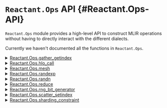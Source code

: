 


# `Reactant.Ops` API {#Reactant.Ops-API}

`Reactant.Ops` module provides a high-level API to construct MLIR operations without having to directly interact with the different dialects.

Currently we haven&#39;t documented all the functions in `Reactant.Ops`.
<details class='jldocstring custom-block' >
<summary><a id='Reactant.Ops.gather_getindex-Union{Tuple{N}, Tuple{T}, Tuple{Reactant.TracedRArray{T, N}, Reactant.TracedRArray{Int64, 2}}} where {T, N}' href='#Reactant.Ops.gather_getindex-Union{Tuple{N}, Tuple{T}, Tuple{Reactant.TracedRArray{T, N}, Reactant.TracedRArray{Int64, 2}}} where {T, N}'><span class="jlbinding">Reactant.Ops.gather_getindex</span></a> <Badge type="info" class="jlObjectType jlMethod" text="Method" /></summary>



```julia
gather_getindex(src, gather_indices)
```


Uses [`MLIR.Dialects.stablehlo.gather`](/api/dialects/stablehlo#Reactant.MLIR.Dialects.stablehlo.gather-Tuple{Reactant.MLIR.IR.Value,%20Reactant.MLIR.IR.Value}) to get the values of `src` at the indices specified by `gather_indices`. If the indices are contiguous it is recommended to directly use [`MLIR.Dialects.stablehlo.dynamic_slice`](/api/dialects/stablehlo#Reactant.MLIR.Dialects.stablehlo.dynamic_slice-Tuple{Reactant.MLIR.IR.Value,%20Vector{Reactant.MLIR.IR.Value}}) instead.


<Badge type="info" class="source-link" text="source"><a href="https://github.com/EnzymeAD/Reactant.jl/blob/c1a1e1dc3b6985fead24f05e7d04139ed0a37df0/src/Ops.jl#L1791-L1797" target="_blank" rel="noreferrer">source</a></Badge>

</details>

<details class='jldocstring custom-block' >
<summary><a id='Reactant.Ops.hlo_call-Tuple{Any, Vararg{Any}}' href='#Reactant.Ops.hlo_call-Tuple{Any, Vararg{Any}}'><span class="jlbinding">Reactant.Ops.hlo_call</span></a> <Badge type="info" class="jlObjectType jlMethod" text="Method" /></summary>



```julia
Ops.hlo_call(mlir_code::String, args::Vararg{AnyTracedRArray}...; func_name::String="main") -> NTuple{N, AnyTracedRArray}
```


Given a MLIR module given as a string, calls the function identified by the `func_name` keyword parameter (default &quot;main&quot;) with the provided arguments and return a tuple for each result of the call.

```julia
julia> Reactant.@jit(
          Ops.hlo_call(
              """
              module {
                func.func @main(%arg0: tensor<3xf32>, %arg1: tensor<3xf32>) -> tensor<3xf32> {
                  %0 = stablehlo.add %arg0, %arg1 : tensor<3xf32>
                  return %0 : tensor<3xf32>
                }
              }
              """,
              Reactant.to_rarray(Float32[1, 2, 3]),
              Reactant.to_rarray(Float32[1, 2, 3]),
          )
       )
(ConcretePJRTArray{Float32, 1}(Float32[2.0, 4.0, 6.0]),)
```



<Badge type="info" class="source-link" text="source"><a href="https://github.com/EnzymeAD/Reactant.jl/blob/c1a1e1dc3b6985fead24f05e7d04139ed0a37df0/src/Ops.jl#L1582-L1605" target="_blank" rel="noreferrer">source</a></Badge>

</details>

<details class='jldocstring custom-block' >
<summary><a id='Reactant.Ops.mesh-Tuple{Reactant.Sharding.Mesh}' href='#Reactant.Ops.mesh-Tuple{Reactant.Sharding.Mesh}'><span class="jlbinding">Reactant.Ops.mesh</span></a> <Badge type="info" class="jlObjectType jlMethod" text="Method" /></summary>



```julia
mesh(
    mesh::Reactant.Sharding.Mesh; mod::MLIR.IR.Module=MLIR.IR.mmodule(),
    sym_name::String="mesh",
    location=mlir_stacktrace("mesh", @__FILE__, @__LINE__)
)
mesh(
    mesh_axes::Vector{<:Pair{<:Union{String,Symbol},Int64}},
    logical_device_ids::Vector{Int64};
    sym_name::String="mesh",
    mod::MLIR.IR.Module=MLIR.IR.mmodule(),
    location=mlir_stacktrace("mesh", @__FILE__, @__LINE__)
)
```


Produces a [`Reactant.MLIR.Dialects.sdy.mesh`](/api/dialects/shardy#Reactant.MLIR.Dialects.sdy.mesh-Tuple{}) operation with the given `mesh` and `logical_device_ids`.

Based on the provided `sym_name``, we generate a unique name for the mesh in the module's`SymbolTable`. Note that users shouldn't use this sym_name directly, instead they should use the returned`sym_name` to refer to the mesh in the module.

::: warning Warning

The `logical_device_ids` argument are the logical device ids, not the physical device ids. For example, if the physical device ids are `[2, 4, 123, 293]`, the corresponding logical device ids are `[0, 1, 2, 3]`.

:::

**Returned Value**

We return a NamedTuple with the following fields:
- `sym_name`: The unique name of the mesh in the module&#39;s `SymbolTable`.
  
- `mesh_attr`: `sdy::mlir::MeshAttr` representing the mesh.
  
- `mesh_op`: The `sdy.mesh` operation.
  


<Badge type="info" class="source-link" text="source"><a href="https://github.com/EnzymeAD/Reactant.jl/blob/c1a1e1dc3b6985fead24f05e7d04139ed0a37df0/src/Ops.jl#L2467-L2501" target="_blank" rel="noreferrer">source</a></Badge>

</details>

<details class='jldocstring custom-block' >
<summary><a id='Reactant.Ops.randexp-Union{Tuple{T}, Tuple{Type{T}, Reactant.TracedRArray{UInt64, 1}, Any}} where T' href='#Reactant.Ops.randexp-Union{Tuple{T}, Tuple{Type{T}, Reactant.TracedRArray{UInt64, 1}, Any}} where T'><span class="jlbinding">Reactant.Ops.randexp</span></a> <Badge type="info" class="jlObjectType jlMethod" text="Method" /></summary>



```julia
randexp(
    ::Type{T},
    seed::TracedRArray{UInt64,1},
    shape;
    algorithm::String="DEFAULT",
    location=mlir_stacktrace("rand", @__FILE__, @__LINE__),
)
```


Generate a random array of type `T` with the given shape and seed from an exponential distribution with rate 1. Returns a NamedTuple with the following fields:
- `output_state`: The state of the random number generator after the operation.
  
- `output`: The generated array.
  

**Arguments**
- `T`: The type of the generated array.
  
- `seed`: The seed for the random number generator.
  
- `shape`: The shape of the generated array.
  
- `algorithm`: The algorithm to use for generating the random numbers. Defaults to &quot;DEFAULT&quot;. Other options include &quot;PHILOX&quot; and &quot;THREE_FRY&quot;.
  


<Badge type="info" class="source-link" text="source"><a href="https://github.com/EnzymeAD/Reactant.jl/blob/c1a1e1dc3b6985fead24f05e7d04139ed0a37df0/src/Ops.jl#L1440-L1462" target="_blank" rel="noreferrer">source</a></Badge>

</details>

<details class='jldocstring custom-block' >
<summary><a id='Reactant.Ops.randn-Union{Tuple{T}, Tuple{Type{T}, Reactant.TracedRArray{UInt64, 1}, Any}} where T' href='#Reactant.Ops.randn-Union{Tuple{T}, Tuple{Type{T}, Reactant.TracedRArray{UInt64, 1}, Any}} where T'><span class="jlbinding">Reactant.Ops.randn</span></a> <Badge type="info" class="jlObjectType jlMethod" text="Method" /></summary>



```julia
randn(
    ::Type{T},
    seed::TracedRArray{UInt64,1},
    shape;
    algorithm::String="DEFAULT",
    location=mlir_stacktrace("rand", @__FILE__, @__LINE__),
)
```


Generate a random array of type `T` with the given shape and seed from a standard normal distribution of mean 0 and standard deviation 1. Returns a NamedTuple with the following fields:
- `output_state`: The state of the random number generator after the operation.
  
- `output`: The generated array.
  

**Arguments**
- `T`: The type of the generated array.
  
- `seed`: The seed for the random number generator.
  
- `shape`: The shape of the generated array.
  
- `algorithm`: The algorithm to use for generating the random numbers. Defaults to &quot;DEFAULT&quot;. Other options include &quot;PHILOX&quot; and &quot;THREE_FRY&quot;.
  


<Badge type="info" class="source-link" text="source"><a href="https://github.com/EnzymeAD/Reactant.jl/blob/c1a1e1dc3b6985fead24f05e7d04139ed0a37df0/src/Ops.jl#L1397-L1420" target="_blank" rel="noreferrer">source</a></Badge>

</details>

<details class='jldocstring custom-block' >
<summary><a id='Reactant.Ops.reduce-Union{Tuple{T}, Tuple{Reactant.TracedRArray{T}, Reactant.TracedRNumber{T}, Vector{Int64}, Function}, Tuple{Reactant.TracedRArray{T}, Reactant.TracedRNumber{T}, Vector{Int64}, Function, Any}} where T' href='#Reactant.Ops.reduce-Union{Tuple{T}, Tuple{Reactant.TracedRArray{T}, Reactant.TracedRNumber{T}, Vector{Int64}, Function}, Tuple{Reactant.TracedRArray{T}, Reactant.TracedRNumber{T}, Vector{Int64}, Function, Any}} where T'><span class="jlbinding">Reactant.Ops.reduce</span></a> <Badge type="info" class="jlObjectType jlMethod" text="Method" /></summary>



```julia
reduce(
    x::TracedRArray{T},
    init_values::TracedRNumber{T},
    dimensions::Vector{Int},
    fn::Function,
    location=mlir_stacktrace("rand", @__FILE__, @__LINE__),
)
```


Applies a reduction function `fn` along the specified `dimensions` of input `x`, starting from `init_values`.

**Arguments**
- `x`: The input array.
  
- `init_values`: The initial value.
  
- `dimensions`: The dimensions to reduce along.
  
- `fn`: A binary operator.
  

::: warning Warning

This reduction operation follows StableHLO semantics. The key difference between this operation and Julia&#39;s built-in `reduce` is explained below:
- The function `fn` and the initial value `init_values` must form a **monoid**, meaning:
  - `fn` must be an **associative** binary operation.
    
  - `init_values` must be the **identity element** associated with `fn`.
    
  
- This constraint ensures consistent results across all implementations.
  

If `init_values` is not the identity element of `fn`, the results may vary between CPU and GPU executions. For example:

```julia
A = [1 3; 2 4;;; 5 7; 6 8;;; 9 11; 10 12]
init_values = 2
dimensions = [1, 3]
```

- **CPU version &amp; Julia&#39;s `reduce`**:
  - Reduce along dimension 1 → `[(15) (21); (18) (24)]`
    
  - Reduce along dimension 3 → `[(33 + 2)  (45 + 2)]` → `[35 47]`
    
  
- **GPU version**:
  - Reduce along dimension 1 → `[(15 + 2) (21 + 2); (18 + 2) (24 + 2)]`
    
  - Reduce along dimension 3 → `[37 49]`
    
  

:::


<Badge type="info" class="source-link" text="source"><a href="https://github.com/EnzymeAD/Reactant.jl/blob/c1a1e1dc3b6985fead24f05e7d04139ed0a37df0/src/Ops.jl#L2620-L2661" target="_blank" rel="noreferrer">source</a></Badge>

</details>

<details class='jldocstring custom-block' >
<summary><a id='Reactant.Ops.rng_bit_generator-Union{Tuple{T}, Tuple{Type{T}, Reactant.TracedRArray{UInt64, 1}, Any}} where T<:Integer' href='#Reactant.Ops.rng_bit_generator-Union{Tuple{T}, Tuple{Type{T}, Reactant.TracedRArray{UInt64, 1}, Any}} where T<:Integer'><span class="jlbinding">Reactant.Ops.rng_bit_generator</span></a> <Badge type="info" class="jlObjectType jlMethod" text="Method" /></summary>



```julia
rng_bit_generator(
    ::Type{T},
    seed::TracedRArray{UInt64,1},
    shape;
    algorithm::String="DEFAULT",
    location=mlir_stacktrace("rand", @__FILE__, @__LINE__),
)
```


Generate a random array of type `T` with the given shape and seed from a uniform random distribution between 0 and 1 (for floating point types). Returns a NamedTuple with the following fields:
- `output_state`: The state of the random number generator after the operation.
  
- `output`: The generated array.
  

**Arguments**
- `T`: The type of the generated array.
  
- `seed`: The seed for the random number generator.
  
- `shape`: The shape of the generated array.
  
- `algorithm`: The algorithm to use for generating the random numbers. Defaults to &quot;DEFAULT&quot;. Other options include &quot;PHILOX&quot; and &quot;THREE_FRY&quot;.
  


<Badge type="info" class="source-link" text="source"><a href="https://github.com/EnzymeAD/Reactant.jl/blob/c1a1e1dc3b6985fead24f05e7d04139ed0a37df0/src/Ops.jl#L1320-L1343" target="_blank" rel="noreferrer">source</a></Badge>

</details>

<details class='jldocstring custom-block' >
<summary><a id='Reactant.Ops.scatter_setindex-Union{Tuple{T2}, Tuple{N}, Tuple{T}, Tuple{Reactant.TracedRArray{T, N}, Reactant.TracedRArray{Int64, 2}, Reactant.TracedRArray{T2, 1}}} where {T, N, T2}' href='#Reactant.Ops.scatter_setindex-Union{Tuple{T2}, Tuple{N}, Tuple{T}, Tuple{Reactant.TracedRArray{T, N}, Reactant.TracedRArray{Int64, 2}, Reactant.TracedRArray{T2, 1}}} where {T, N, T2}'><span class="jlbinding">Reactant.Ops.scatter_setindex</span></a> <Badge type="info" class="jlObjectType jlMethod" text="Method" /></summary>



```julia
scatter_setindex(dest, scatter_indices, updates)
```


Uses [`MLIR.Dialects.stablehlo.scatter`](/api/dialects/stablehlo#Reactant.MLIR.Dialects.stablehlo.scatter-Tuple{Vector{Reactant.MLIR.IR.Value},%20Reactant.MLIR.IR.Value,%20Vector{Reactant.MLIR.IR.Value}}) to set the values of `dest` at the indices specified by `scatter_indices` to the values in `updates`. If the indices are contiguous it is recommended to directly use [`MLIR.Dialects.stablehlo.dynamic_update_slice`](/api/dialects/stablehlo#Reactant.MLIR.Dialects.stablehlo.dynamic_update_slice-Tuple{Reactant.MLIR.IR.Value,%20Reactant.MLIR.IR.Value,%20Vector{Reactant.MLIR.IR.Value}}) instead.


<Badge type="info" class="source-link" text="source"><a href="https://github.com/EnzymeAD/Reactant.jl/blob/c1a1e1dc3b6985fead24f05e7d04139ed0a37df0/src/Ops.jl#L1700-L1707" target="_blank" rel="noreferrer">source</a></Badge>

</details>

<details class='jldocstring custom-block' >
<summary><a id='Reactant.Ops.sharding_constraint-Tuple{Union{Number, AbstractArray}, Reactant.Sharding.AbstractSharding}' href='#Reactant.Ops.sharding_constraint-Tuple{Union{Number, AbstractArray}, Reactant.Sharding.AbstractSharding}'><span class="jlbinding">Reactant.Ops.sharding_constraint</span></a> <Badge type="info" class="jlObjectType jlMethod" text="Method" /></summary>



```julia
sharding_constraint(
    input::Union{TracedRArray,TracedRNumber},
    sharding::Reactant.Sharding.AbstractSharding;
    location=mlir_stacktrace("sharding_constraint", @__FILE__, @__LINE__)
)
```


Produces a [`Reactant.MLIR.Dialects.sdy.sharding_constraint`](/api/dialects/shardy#Reactant.MLIR.Dialects.sdy.sharding_constraint-Tuple{Reactant.MLIR.IR.Value}) operation with the given `input` and `sharding`.


<Badge type="info" class="source-link" text="source"><a href="https://github.com/EnzymeAD/Reactant.jl/blob/c1a1e1dc3b6985fead24f05e7d04139ed0a37df0/src/Ops.jl#L2579-L2588" target="_blank" rel="noreferrer">source</a></Badge>

</details>


